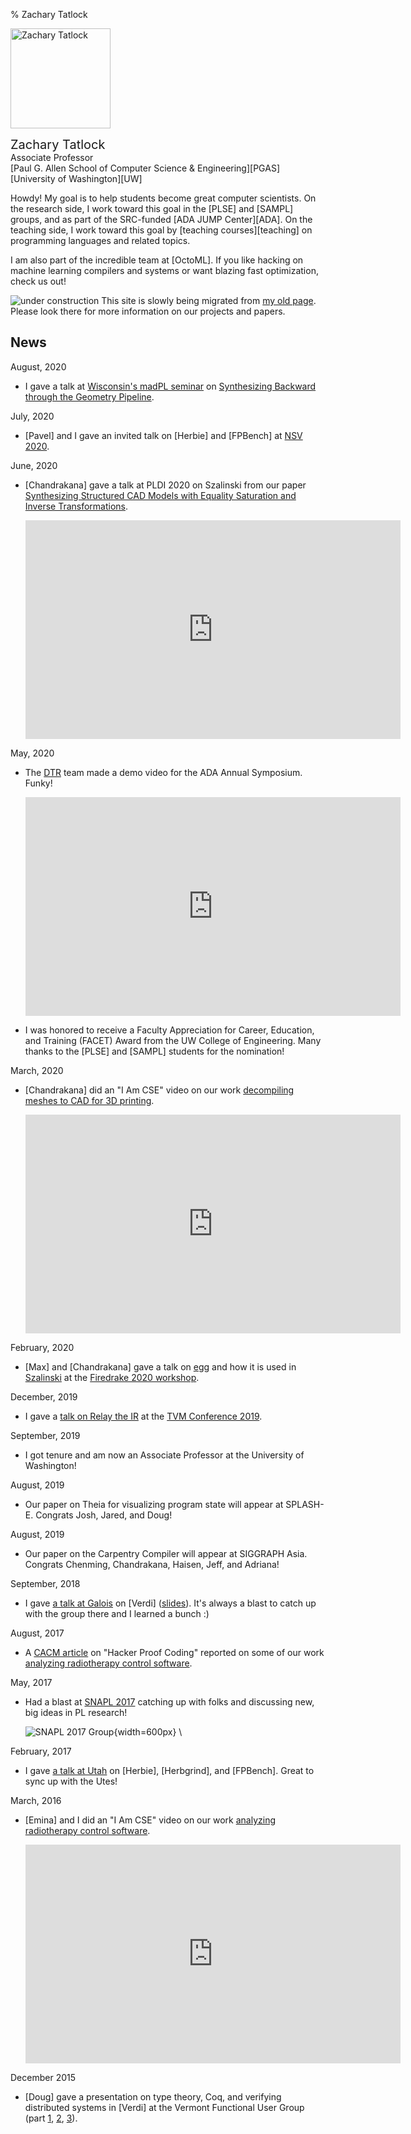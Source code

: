 % Zachary Tatlock

<img
  style='width: 10rem; margin-right: 0.5rem'
  class='img-fluid img-thumbnail rounded float-left'
  src='img/ztatlock-300x400.jpg'
  alt='Zachary Tatlock'>

<span style='font-size: 1.25rem;'>Zachary Tatlock</span> \
Associate Professor \
[Paul G. Allen School of Computer Science &amp; Engineering][PGAS] \
[University of Washington][UW]

Howdy!
My goal is to help students become great computer scientists.
On the research side,
I work toward this goal in the [PLSE] and [SAMPL] groups,
and as part of the SRC-funded [ADA JUMP Center][ADA].
On the teaching side,
I work toward this goal by [teaching courses][teaching] on
programming languages and related topics.

I am also part of the incredible team at [OctoML].
If you like hacking on machine learning compilers and systems
or want blazing fast optimization, check us out!

![under construction](img/under-construction.gif)
This site is slowly being migrated from
[my old page](https://homes.cs.washington.edu/~ztatlock/).
Please look there for more information on our projects and papers.

<div style='clear: both; margin-bottom: 1rem;'></div>

## News

August, 2020

- I gave a talk at [Wisconsin's madPL seminar](https://madpl.cs.wisc.edu/pl-seminar/) on
  [Synthesizing Backward through the Geometry Pipeline](https://madpl.cs.wisc.edu/pl-seminar/20200819-zach_tatlock/).

July, 2020

- [Pavel] and I gave an invited talk on [Herbie] and [FPBench]
  at [NSV 2020](https://nsv2020.github.io/).

June, 2020

- [Chandrakana] gave a talk at PLDI 2020 on Szalinski from our paper
  [Synthesizing Structured CAD Models with Equality Saturation and Inverse Transformations](pubs/2020-pldi-szalinski-cad-eqsat.pdf).

  <iframe
    width="600"
    height="350"
    src="https://www.youtube.com/embed/2KA602M8t7c"
    frameborder="0"
    allow="accelerometer; autoplay; encrypted-media; gyroscope; picture-in-picture"
    allowfullscreen>
  </iframe>


May, 2020

- The [DTR](https://arxiv.org/abs/2006.09616) team made
  a demo video for the ADA Annual Symposium. Funky!

  <iframe
    width="600"
    height="350"
    src="https://www.youtube.com/embed/kxlbpwBJzA4"
    frameborder="0"
    allow="accelerometer; autoplay; encrypted-media; gyroscope; picture-in-picture"
    allowfullscreen>
  </iframe>

- I was honored to receive a
  Faculty Appreciation for Career, Education, and Training (FACET) Award
  from the UW College of Engineering.
  Many thanks to the [PLSE] and [SAMPL] students for the nomination!

March, 2020

- [Chandrakana] did an "I Am CSE" video on our work
  [decompiling meshes to CAD for 3D printing](http://reincarnate.uwplse.org).

  <iframe
    width="600"
    height="350"
    src="https://www.youtube.com/embed/G7v3kegE9_g"
    frameborder="0"
    allow="accelerometer; autoplay; encrypted-media; gyroscope; picture-in-picture"
    allowfullscreen>
  </iframe>

February, 2020

- [Max] and [Chandrakana] gave a talk on
  [egg](https://github.com/mwillsey/egg) and how it is used in
  [Szalinski](http://incarnate.uwplse.org/) at the
  [Firedrake 2020 workshop](https://firedrakeproject.org/firedrake_usa_20.html).

December, 2019

- I gave a [talk on Relay the IR](https://youtu.be/npqO0hVXZwU?t=1812)
  at the [TVM Conference 2019](https://sampl.cs.washington.edu/tvmconf/).

September, 2019

- I got tenure and am now an Associate Professor
  at the University of Washington!

August, 2019

- Our paper on Theia for visualizing program state
  will appear at SPLASH-E. Congrats Josh, Jared, and Doug!

August, 2019

- Our paper on the Carpentry Compiler will appear at SIGGRAPH Asia.
  Congrats Chenming, Chandrakana, Haisen, Jeff, and Adriana!

September, 2018

- I gave [a talk at Galois](https://galois.com/blog/2018/09/public-tech-talk-formally-verifying-implementations-of-distributed-systems/)
  on [Verdi]
  ([slides](pubs/2018-09-13-galois-verdi.pdf)).
  It's always a blast to catch up with the group there and I learned a bunch :)

August, 2017

- A [CACM article](https://cacm.acm.org/magazines/2017/8/219596-hacker-proof-coding/fulltext)
  on "Hacker Proof Coding" reported on some of our work
  [analyzing radiotherapy control software](http://neutrons.uwplse.org).

May, 2017

- Had a blast at [SNAPL 2017](https://snapl.org/2017/)
  catching up with folks and discussing new, big ideas in PL research!

  ![SNAPL 2017 Group](https://snapl.org/2017/images/SNAPLers.jpg){width=600px} \

February, 2017

- I gave
  [a talk at Utah](https://www.cs.utah.edu/calendar/colloquium-zach-tatlock/)
  on [Herbie], [Herbgrind], and [FPBench].
  Great to sync up with the Utes!

March, 2016

- [Emina] and I did an "I Am CSE" video on our work
  [analyzing radiotherapy control software](http://neutrons.uwplse.org).

  <iframe
    width="600"
    height="350"
    src="https://www.youtube.com/embed/QdR9_TJ1br8"
    frameborder="0"
    allow="accelerometer; autoplay; encrypted-media; gyroscope; picture-in-picture"
    allowfullscreen>
  </iframe>

December 2015

- [Doug] gave a presentation on type theory, Coq, and verifying distributed
  systems in [Verdi] at the Vermont Functional User Group (part
  [1](https://vimeo.com/155383739),
  [2](https://vimeo.com/155384206),
  [3](https://vimeo.com/155385336)).
